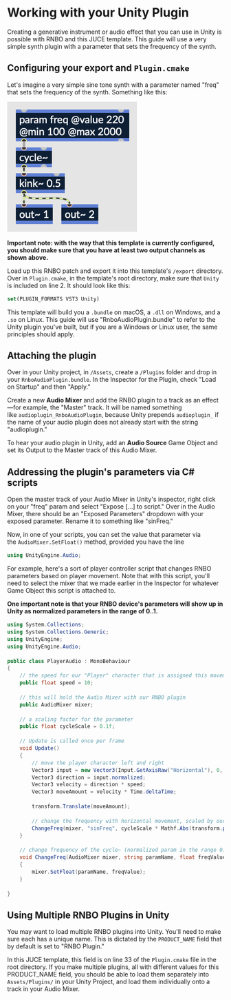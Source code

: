 # Working with your Unity Plugin

Creating a generative instrument or audio effect that you can use in Unity is possible with RNBO and this JUCE template. This guide will use a very simple synth plugin with a parameter that sets the frequency of the synth.

## Configuring your export and `Plugin.cmake`

Let's imagine a very simple sine tone synth with a parameter named "freq" that sets the frequency of the synth. Something like this:

![Unity Simple Synth](img/unitysimple1.png)

**Important note: with the way that this template is currently configured, you should make sure that you have at least two output channels as shown above.**

Load up this RNBO patch and export it into this template's `/export` directory. Over in `Plugin.cmake`, in the template's root directory, make sure that `Unity` is included on line 2. It should look like this:

```CMake
set(PLUGIN_FORMATS VST3 Unity)
```

This template will build you a `.bundle` on macOS, a `.dll` on Windows, and a `.so` on Linux. This guide will use "RnboAudioPlugin.bundle" to refer to the Unity plugin you've built, but if you are a Windows or Linux user, the same principles should apply.

## Attaching the plugin

Over in your Unity project, in `/Assets`, create a `/Plugins` folder and drop in your `RnboAudioPlugin.bundle`. In the Inspector for the Plugin, check "Load on Startup" and then "Apply."

Create a new **Audio Mixer** and add the RNBO plugin to a track as an effect—for example, the "Master" track. It will be named something like `audioplugin_RnboAudioPlugin`, because Unity prepends `audioplugin_` if the name of your audio plugin does not already start with the string "audioplugin."

To hear your audio plugin in Unity, add an **Audio Source** Game Object and set its Output to the Master track of this Audio Mixer. 

## Addressing the plugin's parameters via C# scripts

Open the master track of your Audio Mixer in Unity's inspector, right click on your "freq" param and select "Expose [...] to script." Over in the Audio Mixer, there should be an "Exposed Parameters" dropdown with your exposed parameter. Rename it to something like "sinFreq."

Now, in one of your scripts, you can set the value that parameter via the `AudioMixer.SetFloat()` method, provided you have the line 

```C#
using UnityEngine.Audio;
```

For example, here's a sort of player controller script that changes RNBO parameters based on player movement. Note that with this script, you'll need to select the mixer that we made earlier in the Inspector for whatever Game Object this script is attached to.

**One important note is that your RNBO device's parameters will show up in Unity as normalized parameters in the range of 0..1.**

```C#
using System.Collections;
using System.Collections.Generic;
using UnityEngine;
using UnityEngine.Audio;

public class PlayerAudio : MonoBehaviour
{
    // the speed for our "Player" character that is assigned this movement/audio script
    public float speed = 10;

    // this will hold the Audio Mixer with our RNBO plugin
    public AudioMixer mixer;

    // a scaling factor for the parameter
    public float cycleScale = 0.1f;

    // Update is called once per frame
    void Update()
    {
        // move the player character left and right
        Vector3 input = new Vector3(Input.GetAxisRaw("Horizontal"), 0, 0);
        Vector3 direction = input.normalized;
        Vector3 velocity = direction * speed;
        Vector3 moveAmount = velocity * Time.deltaTime;

        transform.Translate(moveAmount);

        // change the frequency with horizontal movement, scaled by our scaling factor
        ChangeFreq(mixer, "sinFreq", cycleScale * Mathf.Abs(transform.position.x));
    }

    // change frequency of the cycle~ (normalized param in the range 0..1)
    void ChangeFreq(AudioMixer mixer, string paramName, float freqValue)
    {
        mixer.SetFloat(paramName, freqValue);
    }

}
```

## Using Multiple RNBO Plugins in Unity

You may want to load multiple RNBO plugins into Unity. You'll need to make sure each has a unique name. This is dictated by the `PRODUCT_NAME` field that by default is set to "RNBO Plugin."

In this JUCE template, this field is on line 33 of the `Plugin.cmake` file in the root directory. If you make multiple plugins, all with different values for this PRODUCT_NAME field, you should be able to load them separately into `Assets/Plugins/` in your Unity Project, and load them individually onto a track in your Audio Mixer.
